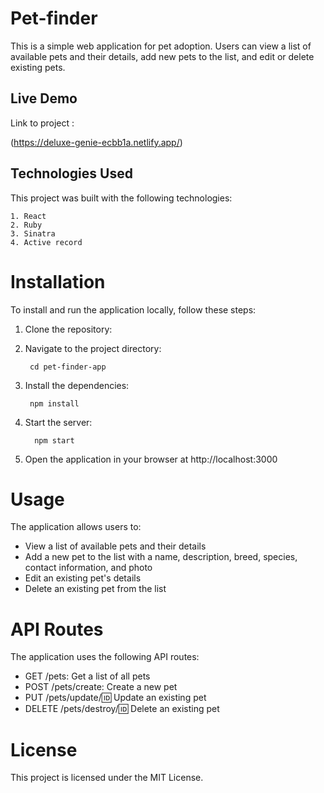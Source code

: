 # Pet-finder
This is a simple web application for pet adoption. Users can view a list of available pets and their details, add new pets to the list, and edit or delete existing pets.

## Live Demo
Link to project : 

(https://deluxe-genie-ecbb1a.netlify.app/)


## Technologies Used
This project was built with the following technologies:

    1. React
    2. Ruby
    3. Sinatra
    4. Active record

# Installation
To install and run the application locally, follow these steps:

1. Clone the repository:

2. Navigate to the project directory:

        cd pet-finder-app
3. Install the dependencies:

        npm install
4. Start the server:

         npm start

5. Open the application in your browser at http://localhost:3000

# Usage
The application allows users to:

- View a list of available pets and their details
- Add a new pet to the list with a name, description, breed, species, contact information, and photo
- Edit an existing pet's details
- Delete an existing pet from the list

# API Routes
The application uses the following API routes:

- GET /pets: Get a list of all pets
- POST /pets/create: Create a new pet
- PUT /pets/update/:id: Update an existing pet
- DELETE /pets/destroy/:id: Delete an existing pet

# License
This project is licensed under the MIT License.